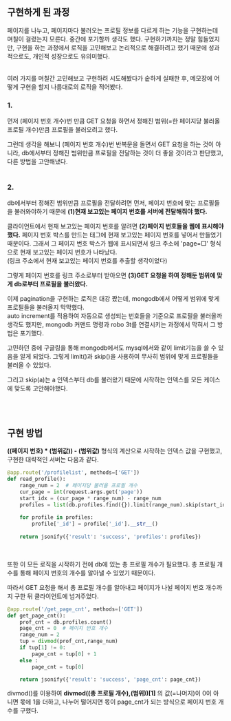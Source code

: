 ## 구현하게 된 과정
페이지를 나누고, 페이지마다 불러오는 프로필 정보를 다르게 하는 기능을 구현하는데 며칠이 걸렸는지 모른다. 중간에 포기할까 생각도 했다. 구현하기까지는 정말 힘들었지만, 구현을 하는 과정에서 로직을 고민해보고 논리적으로 해결하려고 했기 때문에 성과적으로도, 개인적 성장으로도 유의미했다.
<br><br>

여러 가지를 며칠간 고민해보고 구현하려 시도해봤다가 숱하게 실패한 후, 메모장에 어떻게 구현을 할지 나름대로의 로직을 적어봤다.

### 1.
먼저 (페이지 번호 개수)번 만큼 GET 요청을 하면서 정해진 범위(=한 페이지당 불러올 프로필 개수)만큼 프로필을 불러오려고 했다.

그런데 생각을 해보니 (페이지 번호 개수)번 반복문을 돌면서 GET 요청을 하는 것이 아니라, db에서부터 정해진 범위만큼 프로필을 전달하는 것이 더 좋을 것이라고 판단했고, 다른 방법을 고안해냈다.
<br><br>

### 2.
db에서부터 정해진 범위만큼 프로필을 전달하려면 먼저, 페이지 번호에 맞는 프로필들을 불러와야하기 때문에 **(1)현재 보고있는 페이지 번호를 서버에 전달해줘야 했다.**

클라이언트에서 현재 보고있는 페이지 번호를 알려면 **(2)페이지 번호들을 웹에 표시해야 했다.** 페이지 번호 박스를 만드는 태그에 현재 보고있는 페이지 번호를 넣어서 만들었기 때문이다. 그래서 그 페이지 번호 박스가 웹에 표시되면서 링크 주소에 'page=□' 형식으로 현재 보고있는 페이지 번호가 나타났다.<br>
(링크 주소에서 현재 보고있는 페이지 번호를 추출할 생각이었다)

그렇게 페이지 번호를 링크 주소로부터 받아오면 **(3)GET 요청을 하여 정해둔 범위에 맞게 db로부터 프로필을 불러왔다.**

이제 pagination을 구현하는 로직은 대강 짰는데, mongodb에서 어떻게 범위에 맞게 프로필들을 불러올지 막막했다.<br>
auto increment를 적용하여 자동으로 생성되는 번호들을 기준으로 프로필을 불러올까 생각도 했지만, mongodb 커맨드 명령과 robo 3t를 연결시키는 과정에서 막혀서 그 방법은 포기했다.

고민하던 중에 구글링을 통해 mongodb에서도 mysql에서와 같이 limit기능을 쓸 수 있음을 알게 되었다. 그렇게 limit()과 skip()을 사용하여 무사히 범위에 맞게 프로필들을 불러올 수 있었다.

그리고 skip(a)는 a 인덱스부터 db를 불러왔기 때문에 시작하는 인덱스를 모든 케이스에 맞도록 고안해야했다.<br>

<br><br>

## 구현 방법

**((페이지 번호) * (범위값)) - (범위값)** 형식의 계산으로 시작하는 인덱스 값을 구현했고, 구현한 대략적인 서버는 다음과 같다.
```python
@app.route('/profilelist', methods=['GET'])
def read_profile():
    range_num = 2  # 페이지당 불러올 프로필 개수
    cur_page = int(request.args.get('page'))
    start_idx = (cur_page * range_num) - range_num
    profiles = list(db.profiles.find({}).limit(range_num).skip(start_idx))
        
    for profile in profiles:
        profile['_id'] = profile['_id'].__str__()
        
    return jsonify({'result': 'success', 'profiles': profiles})
```
<br>

또한 이 모든 로직을 시작하기 전에 db에 있는 총 프로필 개수가 필요했다. 총 프로필 개수를 통해 페이지 번호의 개수를 알아낼 수 있었기 때문이다.

따라서 GET 요청을 해서 총 프로필 개수를 알아내고 페이지가 나뉠 페이지 번호 개수까지 구한 뒤 클라이언트에 넘겨주었다.
```python
@app.route('/get_page_cnt', methods=['GET'])
def get_page_cnt():
    prof_cnt = db.profiles.count()
    page_cnt = 0  # 페이지 번호 개수
    range_num = 2
    tup = divmod(prof_cnt,range_num)
    if tup[1] != 0:
        page_cnt = tup[0] + 1
    else :
        page_cnt = tup[0]

    return jsonify({'result': 'success', 'page_cnt': page_cnt})
```
divmod()를 이용하여 **divmod((총 프로필 개수),(범위))[1]** 의 값(=나머지)이 0이 아니면 몫에 1을 더하고, 나누어 떨어지면 몫이 page_cnt가 되는 방식으로 페이지 번호 개수를 구했다.
<br><br>






























